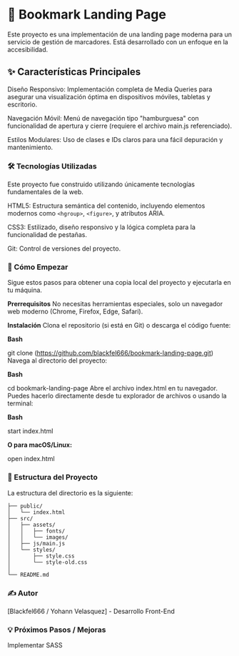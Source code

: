 # 🔖 Bookmark Landing Page
Este proyecto es una implementación de una landing page moderna para un servicio de gestión de marcadores. Está desarrollado con un enfoque en la accesibilidad.

## ✨ Características Principales
Diseño Responsivo: Implementación completa de Media Queries para asegurar una visualización óptima en dispositivos móviles, tabletas y escritorio.

Navegación Móvil: Menú de navegación tipo "hamburguesa" con funcionalidad de apertura y cierre (requiere el archivo main.js referenciado).

Estilos Modulares: Uso de clases e IDs claros para una fácil depuración y mantenimiento.

### 🛠️ Tecnologías Utilizadas
Este proyecto fue construido utilizando únicamente tecnologías fundamentales de la web.

HTML5: Estructura semántica del contenido, incluyendo elementos modernos como `<hgroup>`, `<figure>`, y atributos ARIA.

CSS3: Estilizado, diseño responsivo y la lógica completa para la funcionalidad de pestañas.

Git: Control de versiones del proyecto.

### 🚀 Cómo Empezar
Sigue estos pasos para obtener una copia local del proyecto y ejecutarla en tu máquina.

**Prerrequisitos**
No necesitas herramientas especiales, solo un navegador web moderno (Chrome, Firefox, Edge, Safari).

**Instalación**
Clona el repositorio (si está en Git) o descarga el código fuente:

**Bash**

git clone (https://github.com/blackfel666/bookmark-landing-page.git)
Navega al directorio del proyecto:

**Bash**

cd bookmark-landing-page
Abre el archivo index.html en tu navegador. Puedes hacerlo directamente desde tu explorador de archivos o usando la terminal:

**Bash**

start index.html 

**O para macOS/Linux:**

open index.html

### 📂 Estructura del Proyecto
La estructura del directorio es la siguiente:

```bookmark-landing-page/
├── public/
│   └── index.html
├── src/
│   ├── assets/
│   │   ├── fonts/         
│   │   └── images/
│   ├── js/main.js
│   └── styles/
│       ├── style.css
│       └── style-old.css
│
└── README.md
```

### ✍️ Autor
[Blackfel666 / Yohann Velasquez] - Desarrollo Front-End

### 💡 Próximos Pasos / Mejoras
Implementar SASS

